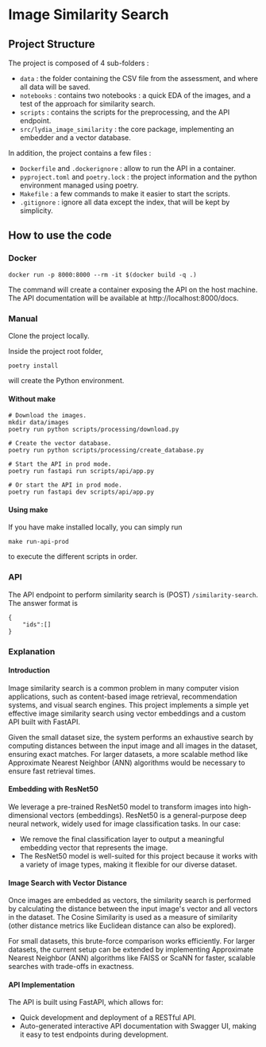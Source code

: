 # Image Similarity Search

## Project Structure

The project is composed of 4 sub-folders :

- `data` : the folder containing the CSV file from the assessment, and where all data will be saved.  
- `notebooks` : contains two notebooks : a quick EDA of the images, and a test of the approach for similarity search.  
- `scripts` : contains the scripts for the preprocessing, and the API endpoint.  
- `src/lydia_image_similarity` : the core package, implementing an embedder and a vector database.  

In addition, the project contains a few files :

- `Dockerfile` and `.dockerignore` : allow to run the API in a container.  
- `pyproject.toml` and `poetry.lock` : the project information and the python environment managed using poetry.
- `Makefile` : a few commands to make it easier to start the scripts.
- `.gitignore` : ignore all data except the index, that will be kept by simplicity.  


## How to use the code

### Docker

```
docker run -p 8000:8000 --rm -it $(docker build -q .)
``` 
The command will create a container exposing the API on the host machine. The API documentation will be available at http://localhost:8000/docs.

### Manual

Clone the project locally. 

Inside the project root folder, 

```
poetry install
```

will create the Python environment.  

#### Without make

```
# Download the images.
mkdir data/images 
poetry run python scripts/processing/download.py

# Create the vector database.
poetry run python scripts/processing/create_database.py

# Start the API in prod mode.
poetry run fastapi run scripts/api/app.py

# Or start the API in prod mode.
poetry run fastapi dev scripts/api/app.py
```

#### Using make

If you have make installed locally, you can simply run 

```
make run-api-prod
```

to execute the different scripts in order.


### API

The API endpoint to perform similarity search is (POST) `/similarity-search`.  
The answer format is 

```
{
    "ids":[]
}
```


### Explanation

#### Introduction

Image similarity search is a common problem in many computer vision applications, such as content-based image retrieval, recommendation systems, and visual search engines. This project implements a simple yet effective image similarity search using vector embeddings and a custom API built with FastAPI.

Given the small dataset size, the system performs an exhaustive search by computing distances between the input image and all images in the dataset, ensuring exact matches. For larger datasets, a more scalable method like Approximate Nearest Neighbor (ANN) algorithms would be necessary to ensure fast retrieval times.

#### Embedding with ResNet50

We leverage a pre-trained ResNet50 model to transform images into high-dimensional vectors (embeddings). ResNet50 is a general-purpose deep neural network, widely used for image classification tasks. In our case:

- We remove the final classification layer to output a meaningful embedding vector that represents the image.
- The ResNet50 model is well-suited for this project because it works with a variety of image types, making it flexible for our diverse dataset.

#### Image Search with Vector Distance

Once images are embedded as vectors, the similarity search is performed by calculating the distance between the input image's vector and all vectors in the dataset. The Cosine Similarity is used as a measure of similarity (other distance metrics like Euclidean distance can also be explored).

For small datasets, this brute-force comparison works efficiently. For larger datasets, the current setup can be extended by implementing Approximate Nearest Neighbor (ANN) algorithms like FAISS or ScaNN for faster, scalable searches with trade-offs in exactness.

#### API Implementation

The API is built using FastAPI, which allows for:

- Quick development and deployment of a RESTful API.
- Auto-generated interactive API documentation with Swagger UI, making it easy to test endpoints during development.
